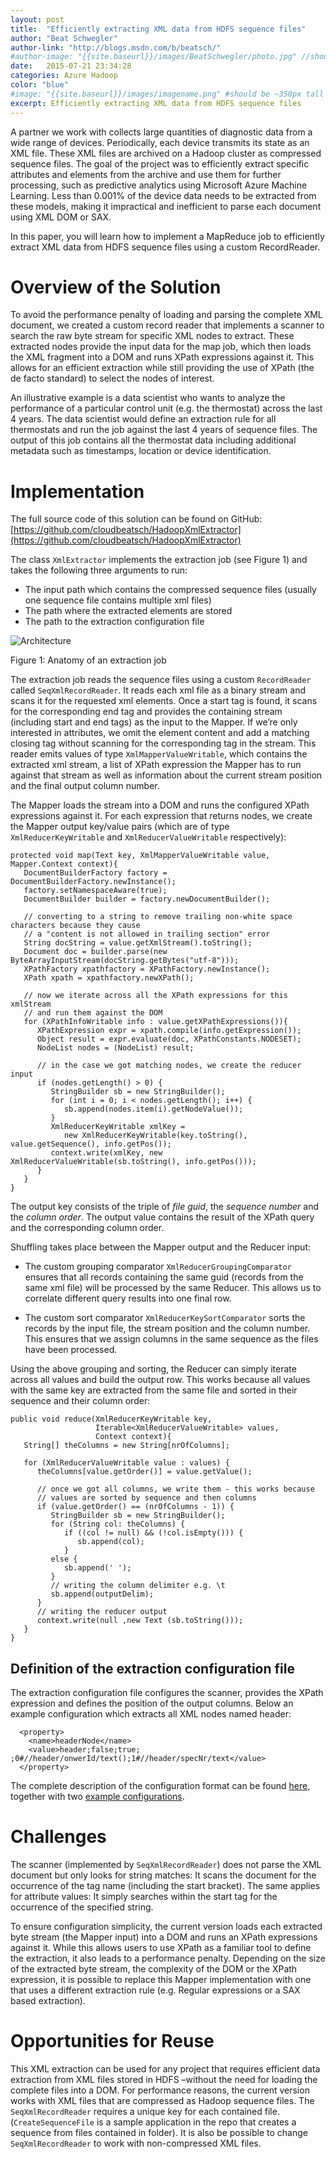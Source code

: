 ```yaml
---
layout: post
title:  "Efficiently extracting XML data from HDFS sequence files"
author: "Beat Schwegler"
author-link: "http://blogs.msdn.com/b/beatsch/"
#author-image: "{{site.baseurl}}/images/BeatSchwegler/photo.jpg" //should be square dimensions
date:   2015-07-21 23:34:28
categories: Azure Hadoop
color: "blue"
#image: "{{site.baseurl}}/images/imagename.png" #should be ~350px tall
excerpt: Efficiently extracting XML data from HDFS sequence files
---
```


A partner we work with collects large quantities of diagnostic data from a wide range of devices. Periodically, each device transmits its state as an XML file. These XML files are archived on a Hadoop cluster as compressed sequence files. The goal of the project was to efficiently extract specific attributes and elements from the archive and use them for further processing, such as predictive analytics using Microsoft Azure Machine Learning. Less than 0.001% of the device data needs to be extracted from these models, making it impractical and inefficient to parse each document using XML DOM or SAX.

In this paper, you will learn how to implement a MapReduce job to efficiently extract XML data from HDFS sequence files using a custom RecordReader.

#  Overview of the Solution

To avoid the performance penalty of loading and parsing the complete XML document, we created a custom record reader that implements a scanner to search the raw byte stream for specific XML nodes to extract. These extracted nodes provide the input data for the map job, which then loads the XML fragment into a DOM and runs XPath expressions against it. This allows for an efficient extraction while still providing the use of XPath (the de facto standard) to select the nodes of interest.

An illustrative example is a data scientist who wants to analyze the performance of a particular control unit (e.g. the thermostat) across the last 4 years. The data scientist would define an extraction rule for all thermostats and run the job against the last 4 years of sequence files. The output of this job contains all the thermostat data including additional metadata such as timestamps, location or device identification.

# Implementation

The full source code of this solution can be found on GitHub: [https://github.com/cloudbeatsch/HadoopXmlExtractor](https://github.com/cloudbeatsch/HadoopXmlExtractor)

The class `XmlExtractor` implements the extraction job (see Figure 1) and takes the following three arguments to run:

- The input path which contains the compressed sequence files (usually one sequence file contains multiple xml files)
- The path where the extracted elements are stored
- The path to the extraction configuration file

![Architecture]({{site.baseurl}}/images/2015-07-21-Hadoop-Efficiently-extract-data-from-XML-files-stored-in-hdfs-sequence-files_images/image001.png)

Figure 1: Anatomy of an extraction job

The extraction job reads the sequence files using a custom `RecordReader` called `SeqXmlRecordReader`. It reads each xml file as a binary stream and scans it for the requested xml elements. Once a start tag is found, it scans for the corresponding end tag and provides the containing stream (including start and end tags) as the input to the Mapper. If we’re only interested in attributes, we omit the element content and add a matching closing tag without scanning for the corresponding tag in the stream. This reader emits values of type `XmlMapperValueWritable`, which contains the extracted xml stream, a list of XPath expression the Mapper has to run against that stream as well as information about the current stream position and the final output column number.

The Mapper loads the stream into a DOM and runs the configured XPath expressions against it. For each expression that returns nodes, we create the Mapper output key/value pairs (which are of type `XmlReducerKeyWritable` and `XmlReducerValueWritable` respectively):

```
protected void map(Text key, XmlMapperValueWritable value, Mapper.Context context){
   DocumentBuilderFactory factory = DocumentBuilderFactory.newInstance();
   factory.setNamespaceAware(true);
   DocumentBuilder builder = factory.newDocumentBuilder();

   // converting to a string to remove trailing non-white space characters because they cause
   // a "content is not allowed in trailing section" error
   String docString = value.getXmlStream().toString();
   Document doc = builder.parse(new ByteArrayInputStream(docString.getBytes("utf-8")));
   XPathFactory xpathfactory = XPathFactory.newInstance();
   XPath xpath = xpathfactory.newXPath();

   // now we iterate across all the XPath expressions for this xmlStream
   // and run them against the DOM
   for (XPathInfoWritable info : value.getXPathExpressions()){
      XPathExpression expr = xpath.compile(info.getExpression());
      Object result = expr.evaluate(doc, XPathConstants.NODESET);
      NodeList nodes = (NodeList) result;

      // in the case we got matching nodes, we create the reducer input
      if (nodes.getLength() > 0) {
         StringBuilder sb = new StringBuilder();
         for (int i = 0; i < nodes.getLength(); i++) {
            sb.append(nodes.item(i).getNodeValue());
         }
         XmlReducerKeyWritable xmlKey =
            new XmlReducerKeyWritable(key.toString(), value.getSequence(), info.getPos());
         context.write(xmlKey, new XmlReducerValueWritable(sb.toString(), info.getPos()));
      }
   }
}
```

The output key consists of the triple of _file guid_, the _sequence number_ and the _column order_. The output value contains the result of the XPath query and the corresponding column order.

Shuffling takes place between the Mapper output and the Reducer input:

- The custom grouping comparator `XmlReducerGroupingComparator` ensures that all records containing the same guid (records from the same xml file) will be processed by the same Reducer. This allows us to correlate different query results into one final row.

- The custom sort comparator `XmlReducerKeySortComparator` sorts the records by the input file, the stream position and the column number. This ensures that we assign columns in the same sequence as the files have been processed.

Using the above grouping and sorting, the Reducer can simply iterate across all values and build the output row. This works because all values with the same key are extracted from the same file and sorted in their sequence and their column order:

```
public void reduce(XmlReducerKeyWritable key,
                   Iterable<XmlReducerValueWritable> values,
                   Context context){
   String[] theColumns = new String[nrOfColumns];

   for (XmlReducerValueWritable value : values) {
      theColumns[value.getOrder()] = value.getValue();

      // once we got all columns, we write them - this works because
      // values are sorted by sequence and then columns
      if (value.getOrder() == (nrOfColumns - 1)) {
         StringBuilder sb = new StringBuilder();
         for (String col: theColumns) {
            if ((col != null) && (!col.isEmpty())) {
               sb.append(col);
            }
         else {
            sb.append(' ');
         }
         // writing the column delimiter e.g. \t
         sb.append(outputDelim);
      }
      // writing the reducer output
      context.write(null ,new Text (sb.toString()));
   }
}
```

## Definition of the extraction configuration file

The extraction configuration file configures the scanner, provides the XPath expression and defines the position of the output columns. Below an example configuration which extracts all XML nodes named header:

```
  <property>
    <name>headerNode</name>
    <value>header;false;true; ;0#//header/onwerId/text();1#//header/specNr/text</value>
  </property>
```

The complete description of the configuration format can be found [here](https://github.com/cloudbeatsch/HadoopXmlExtractor/blob/master/README.md), together with two [example configurations](https://github.com/cloudbeatsch/HadoopXmlExtractor/tree/master/testdata).

# Challenges

The scanner (implemented by `SeqXmlRecordReader`) does not parse the XML document but only looks for string matches: It scans the document for the occurrence of the tag name (including the start bracket). The same applies for attribute values: It simply searches within the start tag for the occurrence of the specified string.

To ensure configuration simplicity, the current version loads each extracted byte stream (the Mapper input) into a DOM and runs an XPath expressions against it. While this allows users to use XPath as a familiar tool to define the extraction, it also leads to a performance penalty. Depending on the size of the extracted byte stream, the complexity of the DOM or the XPath expression, it is possible to replace this Mapper implementation with one that uses a different extraction rule (e.g. Regular expressions or a SAX based extraction).

# Opportunities for Reuse

This XML extraction can be used for any project that requires efficient data extraction from XML files stored in HDFS –without the need for loading the complete files into a DOM. For performance reasons, the current version works with XML files that are compressed as Hadoop sequence files. The `SeqXmlRecordReader` requires a unique key for each contained file. (`CreateSequenceFile` is a sample application in the repo that creates a sequence from files contained in folder). It is also be possible to change `SeqXmlRecordReader` to work with non-compressed XML files.
